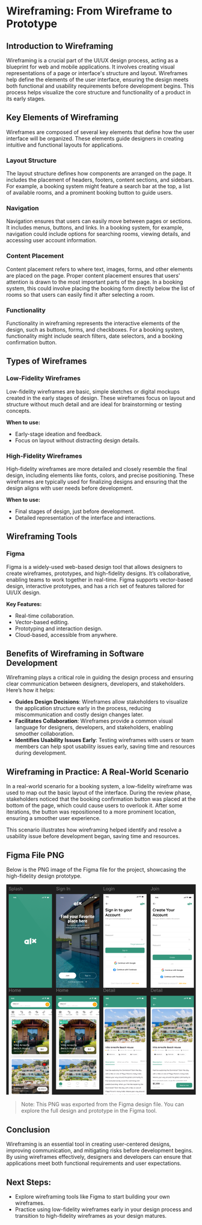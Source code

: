 # Wireframing: From Wireframe to Prototype

## Introduction to Wireframing

Wireframing is a crucial part of the UI/UX design process, acting as a blueprint for web and mobile applications. It involves creating visual representations of a page or interface's structure and layout. Wireframes help define the elements of the user interface, ensuring the design meets both functional and usability requirements before development begins. This process helps visualize the core structure and functionality of a product in its early stages.

## Key Elements of Wireframing

Wireframes are composed of several key elements that define how the user interface will be organized. These elements guide designers in creating intuitive and functional layouts for applications.

### Layout Structure

The layout structure defines how components are arranged on the page. It includes the placement of headers, footers, content sections, and sidebars. For example, a booking system might feature a search bar at the top, a list of available rooms, and a prominent booking button to guide users.

### Navigation

Navigation ensures that users can easily move between pages or sections. It includes menus, buttons, and links. In a booking system, for example, navigation could include options for searching rooms, viewing details, and accessing user account information.

### Content Placement

Content placement refers to where text, images, forms, and other elements are placed on the page. Proper content placement ensures that users' attention is drawn to the most important parts of the page. In a booking system, this could involve placing the booking form directly below the list of rooms so that users can easily find it after selecting a room.

### Functionality

Functionality in wireframing represents the interactive elements of the design, such as buttons, forms, and checkboxes. For a booking system, functionality might include search filters, date selectors, and a booking confirmation button.

## Types of Wireframes

### Low-Fidelity Wireframes

Low-fidelity wireframes are basic, simple sketches or digital mockups created in the early stages of design. These wireframes focus on layout and structure without much detail and are ideal for brainstorming or testing concepts.

**When to use:**
- Early-stage ideation and feedback.
- Focus on layout without distracting design details.

### High-Fidelity Wireframes

High-fidelity wireframes are more detailed and closely resemble the final design, including elements like fonts, colors, and precise positioning. These wireframes are typically used for finalizing designs and ensuring that the design aligns with user needs before development.

**When to use:**
- Final stages of design, just before development.
- Detailed representation of the interface and interactions.

## Wireframing Tools

### Figma

Figma is a widely-used web-based design tool that allows designers to create wireframes, prototypes, and high-fidelity designs. It’s collaborative, enabling teams to work together in real-time. Figma supports vector-based design, interactive prototypes, and has a rich set of features tailored for UI/UX design.

**Key Features:**
- Real-time collaboration.
- Vector-based editing.
- Prototyping and interaction design.
- Cloud-based, accessible from anywhere.

## Benefits of Wireframing in Software Development

Wireframing plays a critical role in guiding the design process and ensuring clear communication between designers, developers, and stakeholders. Here’s how it helps:

- **Guides Design Decisions**: Wireframes allow stakeholders to visualize the application structure early in the process, reducing miscommunication and costly design changes later.
- **Facilitates Collaboration**: Wireframes provide a common visual language for designers, developers, and stakeholders, enabling smoother collaboration.
- **Identifies Usability Issues Early**: Testing wireframes with users or team members can help spot usability issues early, saving time and resources during development.

## Wireframing in Practice: A Real-World Scenario

In a real-world scenario for a booking system, a low-fidelity wireframe was used to map out the basic layout of the interface. During the review phase, stakeholders noticed that the booking confirmation button was placed at the bottom of the page, which could cause users to overlook it. After some iterations, the button was repositioned to a more prominent location, ensuring a smoother user experience.

This scenario illustrates how wireframing helped identify and resolve a usability issue before development began, saving time and resources.

## Figma File PNG

Below is the PNG image of the Figma file for the project, showcasing the high-fidelity design prototype.

![Figma Prototype](alx-figma-design.png)

> Note: This PNG was exported from the Figma design file. You can explore the full design and prototype in the Figma tool.

## Conclusion

Wireframing is an essential tool in creating user-centered designs, improving communication, and mitigating risks before development begins. By using wireframes effectively, designers and developers can ensure that applications meet both functional requirements and user expectations.

## Next Steps:
- Explore wireframing tools like Figma to start building your own wireframes.
- Practice using low-fidelity wireframes early in your design process and transition to high-fidelity wireframes as your design matures.
